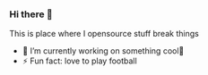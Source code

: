 ### Hi there 👋

This is place where I opensource stuff break things

- 🔭 I’m currently working on something cool🤣
- ⚡ Fun fact: love to  play football 
<!--
**Aron030/Aron030** is a ✨ _special_ ✨ repository because its `README.md` (this file) appears on your GitHub profile.

Here are some ideas to get you started:

- 🔭 I’m currently working on something cool
- 🌱 I’m currently learning ...
- 👯 I’m looking to collaborate on ...
- 🤔 I’m looking for help with ...
- 💬 Ask me about ...
- 📫 How to reach me: 
- 😄 Pronouns: ...

-->
